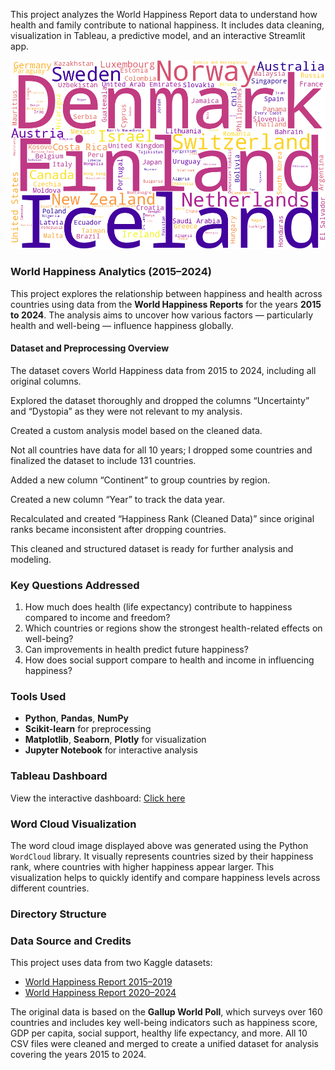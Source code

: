 This project analyzes the World Happiness Report data to understand how health and family contribute to national happiness. It includes data cleaning, visualization in Tableau, a predictive model, and an interactive Streamlit app.

![Happiness Word Cloud](data/images/happiness_wordcloud.png)

### World Happiness Analytics (2015–2024)

This project explores the relationship between happiness and health across countries using data from the **World Happiness Reports** for the years **2015 to 2024**. The analysis aims to uncover how various factors — particularly health and well-being — influence happiness globally.

#### Dataset and Preprocessing Overview

The dataset covers World Happiness data from 2015 to 2024, including all original columns.

Explored the dataset thoroughly and dropped the columns “Uncertainty” and “Dystopia” as they were not relevant to my analysis.

Created a custom analysis model based on the cleaned data.

Not all countries have data for all 10 years; I dropped some countries and finalized the dataset to include 131 countries.

Added a new column “Continent” to group countries by region.

Created a new column “Year” to track the data year.

Recalculated and created “Happiness Rank (Cleaned Data)” since original ranks became inconsistent after dropping countries.

This cleaned and structured dataset is ready for further analysis and modeling.

### Key Questions Addressed

1. How much does health (life expectancy) contribute to happiness compared to income and freedom?
2. Which countries or regions show the strongest health-related effects on well-being?
3. Can improvements in health predict future happiness?
4. How does social support compare to health and income in influencing happiness?

### Tools Used

- **Python**, **Pandas**, **NumPy**
- **Scikit-learn** for preprocessing
- **Matplotlib**, **Seaborn**, **Plotly** for visualization
- **Jupyter Notebook** for interactive analysis

### Tableau Dashboard

View the interactive dashboard: [Click here](https://public.tableau.com/app/profile/angel.jayakumar/viz/Book2_17521895743850/Whatmakenationshappy)

### Word Cloud Visualization

The word cloud image displayed above was generated using the Python `WordCloud` library. It visually represents countries sized by their happiness rank, where countries with higher happiness appear larger. This visualization helps to quickly identify and compare happiness levels across different countries.

### Directory Structure

### Data Source and Credits

This project uses data from two Kaggle datasets:

- [World Happiness Report 2015–2019](https://www.kaggle.com/datasets/unsdsn/world-happiness?select=2019.csv)
- [World Happiness Report 2020–2024](https://www.kaggle.com/datasets/samithsachidanandan/world-happiness-report-2020-2024)

The original data is based on the **Gallup World Poll**, which surveys over 160 countries and includes key well-being indicators such as happiness score, GDP per capita, social support, healthy life expectancy, and more. All 10 CSV files were cleaned and merged to create a unified dataset for analysis covering the years 2015 to 2024.
